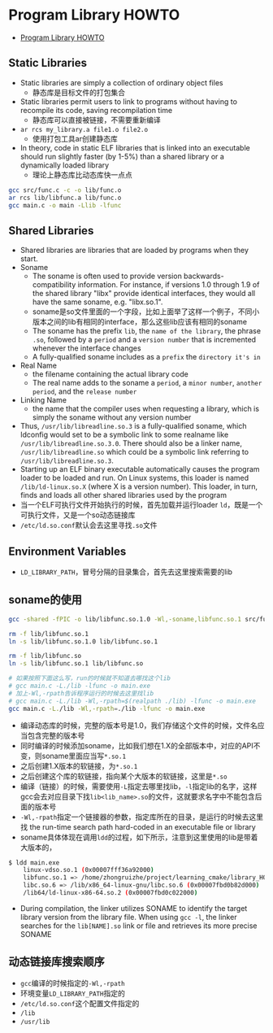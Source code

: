 # Program Library HOWTO
- [Program Library HOWTO](https://tldp.org/HOWTO/Program-Library-HOWTO/index.html)

## Static Libraries
- Static libraries are simply a collection of ordinary object files
  - 静态库是目标文件的打包集合
- Static libraries permit users to link to programs without having to recompile its code, saving recompilation time
  - 静态库可以直接被链接，不需要重新编译
- `ar rcs my_library.a file1.o file2.o`
  - 使用打包工具ar创建静态库
- In theory, code in static ELF libraries that is linked into an executable should run slightly faster (by 1-5%) than a shared library or a dynamically loaded library
  - 理论上静态库比动态库快一点点
```bash
gcc src/func.c -c -o lib/func.o
ar rcs lib/libfunc.a lib/func.o
gcc main.c -o main -Llib -lfunc
```

## Shared Libraries
- Shared libraries are libraries that are loaded by programs when they start.
- Soname
  - The soname is often used to provide version backwards-compatibility information. For instance, if versions 1.0 through 1.9 of the shared library "libx" provide identical interfaces, they would all have the same soname, e.g. "libx.so.1".
  - soname是so文件里面的一个字段，比如上面举了这样一个例子，不同小版本之间的lib有相同的interface，那么这些lib应该有相同的soname
  - The soname has the prefix `lib`, the `name of the library`, the phrase `.so`, followed by a `period` and a `version number` that is incremented whenever the interface changes
  - A fully-qualified soname includes as a `prefix` the `directory it's in`
- Real Name
  - the filename containing the actual library code
  - The real name adds to the soname a `period`, a `minor number`, `another period`, and the `release number`
- Linking Name
  - the name that the compiler uses when requesting a library, which is simply the soname without any version number
- Thus, `/usr/lib/libreadline.so.3` is a fully-qualified soname, which ldconfig would set to be a symbolic link to some realname like `/usr/lib/libreadline.so.3.0`. There should also be a linker name, `/usr/lib/libreadline.so` which could be a symbolic link referring to `/usr/lib/libreadline.so.3`.
- Starting up an ELF binary executable automatically causes the program loader to be loaded and run. On Linux systems, this loader is named `/lib/ld-linux.so.X` (where X is a version number). This loader, in turn, finds and loads all other shared libraries used by the program
- 当一个ELF可执行文件开始执行的时候，首先加载并运行loader `ld`，既是一个可执行文件，又是一个so动态链接库
- `/etc/ld.so.conf`默认会去这里寻找`.so`文件

## Environment Variables
- `LD_LIBRARY_PATH`，冒号分隔的目录集合，首先去这里搜索需要的lib

## soname的使用
```bash
gcc -shared -fPIC -o lib/libfunc.so.1.0 -Wl,-soname,libfunc.so.1 src/func.c

rm -f lib/libfunc.so.1
ln -s lib/libfunc.so.1.0 lib/libfunc.so.1

rm -f lib/libfunc.so
ln -s lib/libfunc.so.1 lib/libfunc.so

# 如果按照下面这么写，run的时候就不知道去哪找这个lib
# gcc main.c -L./lib -lfunc -o main.exe
# 加上-Wl,-rpath告诉程序运行的时候去这里找lib
# gcc main.c -L./lib -Wl,-rpath=$(realpath ./lib) -lfunc -o main.exe
gcc main.c -L./lib -Wl,-rpath=./lib -lfunc -o main.exe
```
- 编译动态库的时候，完整的版本号是1.0，我们存储这个文件的时候，文件名应当包含完整的版本号
- 同时编译的时候添加soname，比如我们想在1.X的全部版本中，对应的API不变，则soname里面应当写`*.so.1`
- 之后创建1.X版本的软链接，为`*.so.1`
- 之后创建这个库的软链接，指向某个大版本的软链接，这里是`*.so`
- 编译（链接）的时候，需要使用`-L`指定去哪里找lib，`-l`指定lib的名字，这样gcc会去对应目录下找`lib<lib_name>.so`的文件，这就要求名字中不能包含后面的版本号
- `-Wl,-rpath`指定一个链接器的参数，指定库所在的目录，是运行的时候去这里找 the run-time search path hard-coded in an executable file or library
- soname具体体现在调用`ldd`的过程，如下所示，注意到这里使用的lib是带着大版本的，
```bash
$ ldd main.exe 
    linux-vdso.so.1 (0x00007fff36a92000)
    libfunc.so.1 => /home/zhongruizhe/project/learning_cmake/library_HOWTO/lib/libfunc.so.1 (0x00007fbd0bc1e000)
    libc.so.6 => /lib/x86_64-linux-gnu/libc.so.6 (0x00007fbd0b82d000)
    /lib64/ld-linux-x86-64.so.2 (0x00007fbd0c022000)
```
- During compilation, the linker utilizes SONAME to identify the target library version from the library file. When using `gcc -l`, the linker searches for the `lib[NAME].so` link or file and retrieves its more precise SONAME

## 动态链接库搜索顺序
- `gcc`编译的时候指定的`-Wl,-rpath`
- 环境变量`LD_LIBRARY_PATH`指定的
- `/etc/ld.so.conf`这个配置文件指定的
- `/lib`
- `/usr/lib`